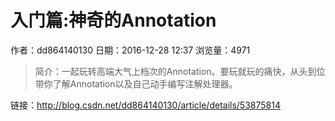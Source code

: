 # 入门篇:神奇的Annotation
作者：dd864140130
日期：2016-12-28 12:37
浏览量：4971
> 简介：一起玩转高端大气上档次的Annotation。要玩就玩的痛快，从头到位带你了解Annotation以及自己动手编写注解处理器。

 链接：http://blog.csdn.net/dd864140130/article/details/53875814
